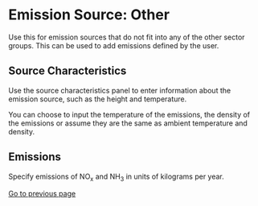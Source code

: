 # Emission Source: Other

Use this  for emission sources that do not fit into any of the other sector groups. This can be used to add emissions defined by the user. 

## Source Characteristics

Use the source characteristics panel to enter information about the emission source, such as the height and temperature.

You can choose to input the temperature of the emissions, the density of the emissions or assume they are the same as ambient temperature and density.

## Emissions

Specify emissions of NO<sub>x</sub> and NH<sub>3</sub> in units of kilograms per year. 

[Go to previous page](2-1-1-input-source.md)
